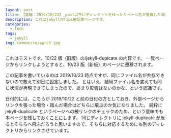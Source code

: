 ```yaml
---
layout: post
title: 【実験：2019/10/22】_post以下にディレクトリを作ったりページ名が重複した場合、URLはどうなるのか？
description: これはjekyllのTips用記事ページです。
categories:
  - tech
tags:
  - jekyll
img: common/research.jpg
---
```


これはテストです。10/22 版（旧版）の/jekyll-dupicate の内容です。
一覧ページからリンクしようとすると、10/23 版（新板）のページに遷移されます。

この記事を書いているのは 2019/10/23 時点ですが、同じファイル名が共存できないので敢えて別日に設定しました。
とはいえ、結局ファイル名を変えても同じ状況が再現できてしまったので、あまり影響はないのかな、という認識です。

日付的には、こちらが 2019/10/22 と前の日付の方としておき、外部ページからリンクを張った場合・踏んだ場合はどちらに飛ぶのか気になりました。
純粋に jekyll-duplicate というページへの被リンクのチェックのため、という意味でも本ページを残しておくことにします。
同じディレクトリに jekyll-duplicate が居るとそちらへ飛ぶだろうと思いますので、そちらに対応するためにも別のディレクトリからリンクさせています。
